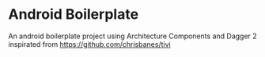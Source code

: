 # Android Boilerplate
An android boilerplate project using Architecture Components and Dagger 2 inspirated from https://github.com/chrisbanes/tivi

